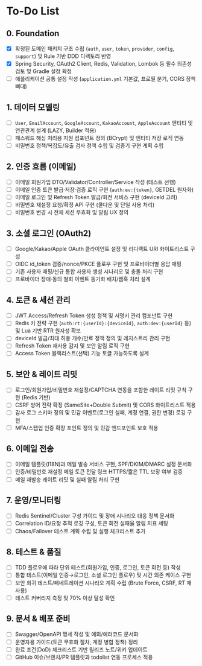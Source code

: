 # To-Do List

## 0. Foundation
- [x] 확정된 도메인 패키지 구조 수립 (`auth`, `user`, `token`, `provider`, `config`, `support`) 및 Rule 기반 DDD 디렉토리 반영
- [x] Spring Security, OAuth2 Client, Redis, Validation, Lombok 등 필수 의존성 검토 및 Gradle 설정 확정
- [ ] 애플리케이션 공통 설정 작성 (`application.yml` 기본값, 프로필 분기, CORS 정책 뼈대)

## 1. 데이터 모델링
- [ ] `User`, `EmailAccount`, `GoogleAccount`, `KakaoAccount`, `AppleAccount` 엔티티 및 연관관계 설계 (LAZY, Builder 적용)
- [ ] 패스워드 해싱 처리용 지원 컴포넌트 정의 (BCrypt) 및 엔티티 저장 로직 연동
- [ ] 비밀번호 정책/복잡도/유출 검사 정책 수립 및 검증기 구현 계획 수립

## 2. 인증 흐름 (이메일)
- [ ] 이메일 회원가입 DTO/Validator/Controller/Service 작성 (테스트 선행)
- [ ] 이메일 인증 토큰 발급·저장·검증 로직 구현 (`auth:ev:{token}`, GETDEL 원자화)
- [ ] 이메일 로그인 및 Refresh Token 발급/회전 서비스 구현 (deviceId 고려)
- [ ] 비밀번호 재설정 요청/확정 API 구현 (쿨다운 및 단일 사용 처리)
- [ ] 비밀번호 변경 시 전체 세션 무효화 및 알림 UX 정의

## 3. 소셜 로그인 (OAuth2)
- [ ] Google/Kakao/Apple OAuth 클라이언트 설정 및 리디렉트 URI 화이트리스트 구성
- [ ] OIDC id_token 검증/nonce/PKCE 플로우 구현 및 프로바이더별 응답 매핑
- [ ] 기존 사용자 매핑/신규 통합 사용자 생성 시나리오 및 충돌 처리 구현
- [ ] 프로바이더 장애·동의 철회 이벤트 동기화 배치/웹훅 처리 설계

## 4. 토큰 & 세션 관리
- [ ] JWT Access/Refresh Token 생성 정책 및 서명키 관리 컴포넌트 구현
- [ ] Redis 키 전략 구현 (`auth:rt:{userId}:{deviceId}`, `auth:dev:{userId}` 등) 및 Lua 기반 RTR 원자성 확보
- [ ] deviceId 발급/최대 허용 개수/만료 정책 정의 및 레지스트리 관리 구현
- [ ] Refresh Token 재사용 감지 및 보안 알림 로직 구현
- [ ] Access Token 블랙리스트(선택) 기능 토글 가능하도록 설계

## 5. 보안 & 레이트 리밋
- [ ] 로그인/회원가입/비밀번호 재설정/CAPTCHA 연동을 포함한 레이트 리밋 규칙 구현 (Redis 기반)
- [ ] CSRF 방어 전략 확정 (SameSite+Double Submit) 및 CORS 화이트리스트 적용
- [ ] 감사 로그 스키마 정의 및 민감 이벤트(로그인 실패, 계정 연결, 권한 변경) 로깅 구현
- [ ] MFA/스텝업 인증 확장 포인트 정의 및 민감 엔드포인트 보호 적용

## 6. 이메일 전송
- [ ] 이메일 템플릿(I18N)과 메일 발송 서비스 구현, SPF/DKIM/DMARC 설정 문서화
- [ ] 인증/비밀번호 재설정 메일 토큰 전달 링크 HTTPS/짧은 TTL 보장 여부 검증
- [ ] 메일 재발송 레이트 리밋 및 실패 알림 처리 구현

## 7. 운영/모니터링
- [ ] Redis Sentinel/Cluster 구성 가이드 및 장애 시나리오 대응 정책 문서화
- [ ] Correlation ID/요청 추적 로깅 구성, 토큰 회전 실패율 알림 지표 세팅
- [ ] Chaos/Failover 테스트 계획 수립 및 실행 체크리스트 추가

## 8. 테스트 & 품질
- [ ] TDD 플로우에 따라 단위 테스트(회원가입, 인증, 로그인, 토큰 회전 등) 작성
- [ ] 통합 테스트(이메일 인증→로그인, 소셜 로그인 플로우) 및 시간 의존 케이스 구현
- [ ] 보안 회귀 테스트/페네트레이션 시나리오 계획 수립 (Brute Force, CSRF, RT 재사용)
- [ ] 테스트 커버리지 측정 및 70% 이상 달성 확인

## 9. 문서 & 배포 준비
- [ ] Swagger/OpenAPI 명세 작성 및 예외/에러코드 문서화
- [ ] 운영자용 가이드(토큰 무효화 절차, 계정 병합 정책) 정리
- [ ] 완료 조건(DoD) 체크리스트 기반 릴리즈 노트/위키 업데이트
- [ ] GitHub 이슈/브랜치/PR 템플릿과 todolist 연동 프로세스 적용
